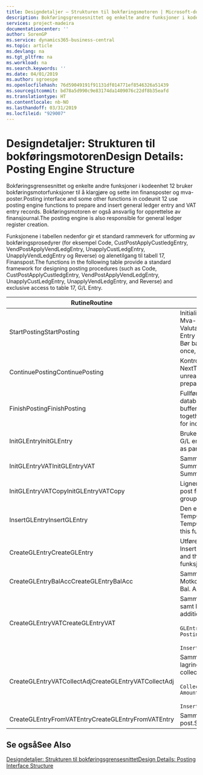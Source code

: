 ```yaml
---
title: Designdetaljer – Strukturen til bokføringsmotoren | Microsoft-dokumentasjon
description: Bokføringsgrensesnittet og enkelte andre funksjoner i kodeenhet 12 bruker bokføringsmotorfunksjoner til å klargjøre og sette inn finansposter og mva-poster. Bokføringsmotoren er også ansvarlig for opprettelse av finansjournal.
services: project-madeira
documentationcenter: ''
author: SorenGP
ms.service: dynamics365-business-central
ms.topic: article
ms.devlang: na
ms.tgt_pltfrm: na
ms.workload: na
ms.search.keywords: ''
ms.date: 04/01/2019
ms.author: sgroespe
ms.openlocfilehash: 76d59049191f91131df014771ef8546326a51439
ms.sourcegitcommit: bd78a5d990c9e83174da1409076c22df8b35eafd
ms.translationtype: HT
ms.contentlocale: nb-NO
ms.lasthandoff: 03/31/2019
ms.locfileid: "929007"
---
```

# <a name="design-details-posting-engine-structure"></a><span data-ttu-id="f600f-104">Designdetaljer: Strukturen til bokføringsmotoren</span><span class="sxs-lookup"><span data-stu-id="f600f-104">Design Details: Posting Engine Structure</span></span>
<span data-ttu-id="f600f-105">Bokføringsgrensesnittet og enkelte andre funksjoner i kodeenhet 12 bruker bokføringsmotorfunksjoner til å klargjøre og sette inn finansposter og mva-poster.</span><span class="sxs-lookup"><span data-stu-id="f600f-105">Posting interface and some other functions in codeunit 12 use posting engine functions to prepare and insert general ledger entry and VAT entry records.</span></span> <span data-ttu-id="f600f-106">Bokføringsmotoren er også ansvarlig for opprettelse av finansjournal.</span><span class="sxs-lookup"><span data-stu-id="f600f-106">The posting engine is also responsible for general ledger register creation.</span></span>  
  
 <span data-ttu-id="f600f-107">Funksjonene i tabellen nedenfor gir et standard rammeverk for utforming av bokføringsprosedyrer (for eksempel Code, CustPostApplyCustledgEntry, VendPostApplyVendLedgEntry, UnapplyCustLedgEntry, UnapplyVendLedgEntry og Reverse) og alenetilgang til tabell 17, Finanspost.</span><span class="sxs-lookup"><span data-stu-id="f600f-107">The functions in the following table provide a standard framework for designing posting procedures (such as Code, CustPostApplyCustledgEntry, VendPostApplyVendLedgEntry, UnapplyCustLedgEntry, UnapplyVendLedgEntry, and Reverse) and exclusive access to table 17, G/L Entry.</span></span>  
  
|<span data-ttu-id="f600f-108">Rutine</span><span class="sxs-lookup"><span data-stu-id="f600f-108">Routine</span></span>|<span data-ttu-id="f600f-109">Beskrivelse</span><span class="sxs-lookup"><span data-stu-id="f600f-109">Description</span></span>|  
|-------------|---------------------------------------|  
|<span data-ttu-id="f600f-110">StartPosting</span><span class="sxs-lookup"><span data-stu-id="f600f-110">StartPosting</span></span>|<span data-ttu-id="f600f-111">Initialiserer bokføringsbufferen TempGLEntryBuf, låser tabellene Finanspost og Mva-post og initialiserer Regnskapsperiode, Finansjournal og Valutakurs.</span><span class="sxs-lookup"><span data-stu-id="f600f-111">Initializes posting buffer TempGLEntryBuf, locks G/L Entry and VAT Entry tables, and initializes Accounting Period, G/L Register, and Exchange Rate.</span></span> <span data-ttu-id="f600f-112">Bør bare kalles én gang, og deretter er NextEntryNo lik 0.</span><span class="sxs-lookup"><span data-stu-id="f600f-112">Should be called only once, then NextEntryNo is 0.</span></span>|  
|<span data-ttu-id="f600f-113">ContinuePosting</span><span class="sxs-lookup"><span data-stu-id="f600f-113">ContinuePosting</span></span>|<span data-ttu-id="f600f-114">Kontrollerer og bokfører urealisert mva for forrige transaksjonsøkning NextTransactionNo og klargjør bokføring av neste linje.</span><span class="sxs-lookup"><span data-stu-id="f600f-114">Checks and posts unrealized VAT for previous transaction increment NextTransactionNo and prepares post of next line.</span></span>|  
|<span data-ttu-id="f600f-115">FinishPosting</span><span class="sxs-lookup"><span data-stu-id="f600f-115">FinishPosting</span></span>|<span data-ttu-id="f600f-116">Fullfører bokføring ved å sette inn finansposter fra midlertidig buffer til databasetabell.</span><span class="sxs-lookup"><span data-stu-id="f600f-116">Completes posting by inserting G/L entries from temporary buffer into database table.</span></span> <span data-ttu-id="f600f-117">Brukes alltid sammen med StartPosting.</span><span class="sxs-lookup"><span data-stu-id="f600f-117">Always used together with StartPosting.</span></span> <span data-ttu-id="f600f-118">Kontrollerer om det finnes inkonsekvenser.</span><span class="sxs-lookup"><span data-stu-id="f600f-118">Checks for inconsistencies.</span></span>|  
|<span data-ttu-id="f600f-119">InitGLEntry</span><span class="sxs-lookup"><span data-stu-id="f600f-119">InitGLEntry</span></span>|<span data-ttu-id="f600f-120">Brukes til å initialisere ny finanspost for finanskladdelinje.</span><span class="sxs-lookup"><span data-stu-id="f600f-120">Used to initialize new G/L entry for Gen. Jnl Line.</span></span> <span data-ttu-id="f600f-121">Returnerer GLEntry som parameter.</span><span class="sxs-lookup"><span data-stu-id="f600f-121">Returns GLEntry as parameter.</span></span>|  
|<span data-ttu-id="f600f-122">InitGLEntryVAT</span><span class="sxs-lookup"><span data-stu-id="f600f-122">InitGLEntryVAT</span></span>|<span data-ttu-id="f600f-123">Samme som InitGLEntry, men tilordner også Motkontonr. og SummarizeVAT.</span><span class="sxs-lookup"><span data-stu-id="f600f-123">Same as InitGLEntry, but also assigns Bal. Account No. and SummarizeVAT.</span></span>|  
|<span data-ttu-id="f600f-124">InitGLEntryVATCopy</span><span class="sxs-lookup"><span data-stu-id="f600f-124">InitGLEntryVATCopy</span></span>|<span data-ttu-id="f600f-125">Ligner på InitGLEntryVAT, men kopierer også bokføringsgruppedata fra mva-post før SummarizeVAT.</span><span class="sxs-lookup"><span data-stu-id="f600f-125">Similar to InitGLEntryVAT, but also copies posting groups data from VAT Entry before SummarizeVAT.</span></span>|  
|<span data-ttu-id="f600f-126">InsertGLEntry</span><span class="sxs-lookup"><span data-stu-id="f600f-126">InsertGLEntry</span></span>|<span data-ttu-id="f600f-127">Den eneste funksjonen som setter inn finanspost i den globale tabellen TempGLEntryBuf.</span><span class="sxs-lookup"><span data-stu-id="f600f-127">The only function that inserts G/L entry into global TempGLEntryBuf table.</span></span> <span data-ttu-id="f600f-128">Bruk alltid denne funksjonen til å sette inn.</span><span class="sxs-lookup"><span data-stu-id="f600f-128">Always use this function for insert.</span></span>|  
|<span data-ttu-id="f600f-129">CreateGLEntry</span><span class="sxs-lookup"><span data-stu-id="f600f-129">CreateGLEntry</span></span>|<span data-ttu-id="f600f-130">Utfører InitGLEntry, tilordner tilleggsvalutabeløp og utfører deretter InsertGLEntry.</span><span class="sxs-lookup"><span data-stu-id="f600f-130">Performs an InitGLEntry, assigns Additional Currency Amount, and then performs InsertGLEntry.</span></span> <span data-ttu-id="f600f-131">Erstatter flere kodelinjer med ett funksjonskall.</span><span class="sxs-lookup"><span data-stu-id="f600f-131">Replaces several lines of code with a single function call.</span></span>|  
|<span data-ttu-id="f600f-132">CreateGLEntryBalAcc</span><span class="sxs-lookup"><span data-stu-id="f600f-132">CreateGLEntryBalAcc</span></span>|<span data-ttu-id="f600f-133">Samme som CreateGLEntry, men tilordner også Motkontotype og Motkontonr.</span><span class="sxs-lookup"><span data-stu-id="f600f-133">Same as CreateGLEntry, but also assigns Bal. Account Type and Bal. Account No.</span></span>|  
|<span data-ttu-id="f600f-134">CreateGLEntryVAT</span><span class="sxs-lookup"><span data-stu-id="f600f-134">CreateGLEntryVAT</span></span>|<span data-ttu-id="f600f-135">Samme som CreateGLEntry, men med ekstra behandling for bokføringsgrupper samt lagring til midlertidig mva-buffer:</span><span class="sxs-lookup"><span data-stu-id="f600f-135">Same as CreateGLEntry, but with additional processing for posting groups and saving to temporary VAT buffer:</span></span><br /><br /> `GLEntry.CopyPostingGroupsFromDtldCVBuf(DtldCVLedgEntryBuf,GenJnlLine."Gen. Posting Type");`<br /><br /> `InsertVATEntriesFromTemp(DtldCVLedgEntryBuf,GLEntry);`|  
|<span data-ttu-id="f600f-136">CreateGLEntryVATCollectAdj</span><span class="sxs-lookup"><span data-stu-id="f600f-136">CreateGLEntryVATCollectAdj</span></span>|<span data-ttu-id="f600f-137">Samme som CreateGLEntry, men med en ekstra samling justeringer samt lagring til midlertidig mva-buffer:</span><span class="sxs-lookup"><span data-stu-id="f600f-137">Same as CreateGLEntry, but with additional collection of adjustments and saving to temporary VAT buffer:</span></span><br /><br /> `CollectAdjustment(AdjAmount,GLEntry.Amount,GLEntry."Additional-Currency Amount",OriginalDateSet);`<br /><br /> `InsertVATEntriesFromTemp(DtldCVLedgEntryBuf,GLEntry);`|  
|<span data-ttu-id="f600f-138">CreateGLEntryFromVATEntry</span><span class="sxs-lookup"><span data-stu-id="f600f-138">CreateGLEntryFromVATEntry</span></span>|<span data-ttu-id="f600f-139">Samme som CreateGLEntry, men kopierer også bokføringsgrupper fra mva-post.</span><span class="sxs-lookup"><span data-stu-id="f600f-139">Same as CreateGLEntry, but also copies posting groups from VAT entry.</span></span>|  
  
## <a name="see-also"></a><span data-ttu-id="f600f-140">Se også</span><span class="sxs-lookup"><span data-stu-id="f600f-140">See Also</span></span>  
 [<span data-ttu-id="f600f-141">Designdetaljer: Strukturen til bokføringsgrensesnittet</span><span class="sxs-lookup"><span data-stu-id="f600f-141">Design Details: Posting Interface Structure</span></span>](design-details-posting-interface-structure.md)